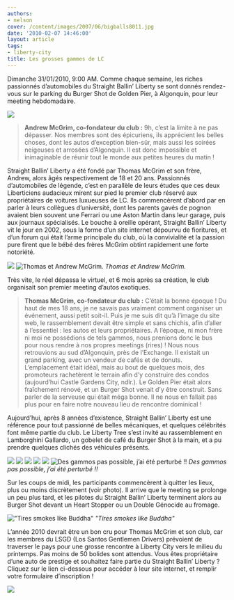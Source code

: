 ```yaml
---
authors:
- nelson
cover: /content/images/2007/06/bigballs8011.jpg
date: '2010-02-07 14:46:00'
layout: article
tags:
- liberty-city
title: Les grosses gammes de LC
---
```



Dimanche 31/01/2010, 9:00 AM. Comme chaque semaine, les riches passionnés d’automobiles du Straight Ballin’ Liberty se sont donnés rendez-vous sur le parking du Burger Shot de Golden Pier, à Algonquin, pour leur meeting hebdomadaire.

![](/content/images/2007/06/bigballs8011.jpg)

> **Andrew McGrim, co-fondateur du club :** 9h, c’est la limite à ne pas dépasser. Nos membres sont des épicuriens, ils apprécient les belles choses, dont les autos d’exception bien-sûr, mais aussi les soirées neigeuses et arrosées d’Algonquin. Il est donc impossible et inimaginable de réunir tout le monde aux petites heures du matin !

Straight Ballin’ Liberty a été fondé par Thomas McGrim et son frère, Andrew, alors âgés respectivement de 18 et 20 ans. Passionnés d’automobiles de légende, c’est en parallèle de leurs études que ces deux Liberticiens audacieux mirent sur pied le premier club réservé aux propriétaires de voitures luxueuses de LC. Ils commencèrent d’abord par en parler à leurs collègues d’université, dont les parents gavés de pognon avaient bien souvent une Ferrari ou une Aston Martin dans leur garage, puis aux journaux spécialisés. Le bouche à oreille opérant, Straight Ballin’ Liberty vit le jour en 2002, sous la forme d’un site internet dépourvu de fioritures, et d’un forum qui était l’arme principale du club, où la convivialité et la passion pure firent que le bébé des frères McGrim obtint rapidement une forte notoriété.

![](/content/images/2007/06/bigballs8006.jpg)
![Thomas et Andrew McGrim.](/content/images/2007/06/bigballs8003.jpg)
_Thomas et Andrew McGrim._

Très vite, le réel dépassa le virtuel, et 6 mois après sa création, le club organisait son premier meeting d’autos exotiques.

> **Thomas McGrim, co-fondateur du club :** C’était la bonne époque ! Du haut de mes 18 ans, je ne savais pas vraiment comment organiser un événement, aussi petit soit-il. Puis je me suis dit qu’à l’image du site web, le rassemblement devait être simple et sans chichis, afin d’aller à l’essentiel : les autos et leurs propriétaires. A l’époque, ni mon frère ni moi ne possédions de tels gammos, nous prenions donc le bus pour nous rendre à nos propres meetings (rires) ! Nous nous retrouvions au sud d’Algonquin, près de l’Exchange. Il existait un grand parking, avec un vendeur de cafés et de donuts. L’emplacement était idéal, mais au bout de quelques mois, des promoteurs rachetèrent le terrain afin d’y construire des condos (aujourd’hui Castle Gardens City, ndlr.). Le Golden Pier était alors fraîchement rénové, et un Burger Shot venait d’y être construit. Sans parler de la serveuse qui était méga bonne. Il ne nous en fallait pas plus pour en faire notre nouveau lieu de rencontre dominical !

Aujourd’hui, après 8 années d’existence, Straight Ballin’ Liberty est une référence pour tout passionné de belles mécaniques, et quelques célébrités font même partie du club. Le Liberty Tree s’est invité au rassemblement en Lamborghini Gallardo, un gobelet de café du Burger Shot à la main, et a pu prendre quelques clichés des véhicules présents.

![](/content/images/2007/06/bigballs8005.jpg)
![](/content/images/2007/06/bigballs8007.jpg)
![](/content/images/2007/06/bigballs8008.jpg)
![](/content/images/2007/06/bigballs8012.jpg)
![](/content/images/2007/06/bigballs8004.jpg)
![Des gammos pas possible, j’ai été perturbé !!](/content/images/2007/06/bigballs8009.jpg)
_Des gammos pas possible, j’ai été perturbé !!_

Sur les coups de midi, les participants commencèrent à quitter les lieux, plus ou moins discrètement (voir photo). Il arrive que le meeting se prolonge un peu plus tard, et les pilotes du Straight Ballin’ Liberty terminent alors au Burger Shot devant un Heart Stopper ou un Double Génocide au fromage.

!["Tires smokes like Buddha"](/content/images/2007/06/bigballs8010.jpg)
_"Tires smokes like Buddha"_

L’année 2010 devrait être un bon cru pour Thomas McGrim et son club, car les membres du LSGD (Los Santos Gentlemen Drivers) prévoient de traverser le pays pour une grosse rencontre à Liberty City vers le milieu du printemps. Pas moins de 50 bolides sont attendus. Vous êtes propriétaire d’une auto de prestige et souhaitez faire partie du Straight Ballin’ Liberty ? Cliquez sur le lien ci-dessous pour accéder à leur site internet, et remplir votre formulaire d’inscription !

![](/content/images/2007/06/bigballs8002.jpg)